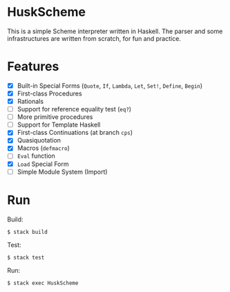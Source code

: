 # HuskScheme
This is a simple Scheme interpreter written in Haskell. The parser and some infrastructures are written from scratch, for fun and practice.

# Features

- [x] Built-in Special Forms (`Quote`, `If`, `Lambda`, `Let`, `Set!`, `Define`, `Begin`)
- [x] First-class Procedures
- [x] Rationals
- [ ] Support for reference equality test (`eq?`)
- [ ] More primitive procedures
- [ ] Support for Template Haskell
- [x] First-class Continuations (at branch `cps`)
- [x] Quasiquotation
- [x] Macros (`defmacro`)
- [ ] `Eval` function
- [x] `Load` Special Form
- [ ] Simple Module System (Import)

# Run

Build:
```shell
$ stack build
```

Test:
```shell
$ stack test
```

Run:
```shell
$ stack exec HuskScheme
```
